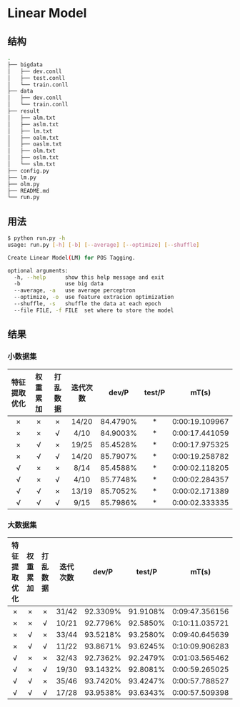 # Linear Model

## 结构

```sh
.
├── bigdata
│   ├── dev.conll
│   ├── test.conll
│   └── train.conll
├── data
│   ├── dev.conll
│   └── train.conll
├── result
│   ├── alm.txt
│   ├── aslm.txt
│   ├── lm.txt
│   ├── oalm.txt
│   ├── oaslm.txt
│   ├── olm.txt
│   ├── oslm.txt
│   └── slm.txt
├── config.py
├── lm.py
├── olm.py
├── README.md
└── run.py
```

## 用法

```sh
$ python run.py -h
usage: run.py [-h] [-b] [--average] [--optimize] [--shuffle]

Create Linear Model(LM) for POS Tagging.

optional arguments:
  -h, --help      show this help message and exit
  -b              use big data
  --average, -a   use average perceptron
  --optimize, -o  use feature extracion optimization
  --shuffle, -s   shuffle the data at each epoch
  --file FILE, -f FILE  set where to store the model
```

## 结果

### 小数据集

| 特征提取优化 | 权重累加 | 打乱数据 | 迭代次数 |  dev/P   | test/P |     mT(s)      |
| :----------: | :------: | :------: | :------: | :------: | :----: | :------------: |
|      ×       |    ×     |    ×     |  14/20   | 84.4790% |   *    | 0:00:19.109967 |
|      ×       |    ×     |    √     |   4/10   | 84.9003% |   *    | 0:00:17.441059 |
|      ×       |    √     |    ×     |  19/25   | 85.4528% |   *    | 0:00:17.975325 |
|      ×       |    √     |    √     |  14/20   | 85.7907% |   *    | 0:00:19.258782 |
|      √       |    ×     |    ×     |   8/14   | 85.4588% |   *    | 0:00:02.118205 |
|      √       |    ×     |    √     |   4/10   | 85.7748% |   *    | 0:00:02.284357 |
|      √       |    √     |    ×     |  13/19   | 85.7052% |   *    | 0:00:02.171389 |
|      √       |    √     |    √     |   9/15   | 85.7986% |   *    | 0:00:02.333335 |

### 大数据集

| 特征提取优化 | 权重累加 | 打乱数据 | 迭代次数 |  dev/P   |  test/P  |     mT(s)      |
| :----------: | :------: | :------: | :------: | :------: | :------: | :------------: |
|      ×       |    ×     |    ×     |  31/42   | 92.3309% | 91.9108% | 0:09:47.356156 |
|      ×       |    ×     |    √     |  10/21   | 92.7796% | 92.5850% | 0:10:11.035721 |
|      ×       |    √     |    ×     |  33/44   | 93.5218% | 93.2580% | 0:09:40.645639 |
|      ×       |    √     |    √     |  11/22   | 93.8671% | 93.6245% | 0:10:09.906283 |
|      √       |    ×     |    ×     |  32/43   | 92.7362% | 92.2479% | 0:01:03.565462 |
|      √       |    ×     |    √     |  19/30   | 93.1432% | 92.8081% | 0:00:59.265025 |
|      √       |    √     |    ×     |  35/46   | 93.7420% | 93.4247% | 0:00:57.788527 |
|      √       |    √     |    √     |  17/28   | 93.9538% | 93.6343% | 0:00:57.509398 |
